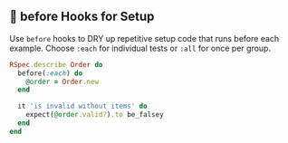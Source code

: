 ## 🔧 before Hooks for Setup

Use `before` hooks to DRY up repetitive setup code that runs before each example. Choose `:each` for individual tests or `:all` for once per group.

```ruby
RSpec.describe Order do
  before(:each) do
    @order = Order.new
  end

  it 'is invalid without items' do
    expect(@order.valid?).to be_falsey
  end
end
```
